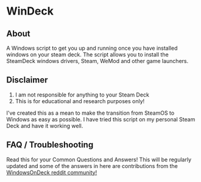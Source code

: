 # WinDeck

## About

A Windows script to get you up and running once you have installed windows on your steam deck. The script allows you to install the SteamDeck windows drivers, Steam, WeMod and other game launchers.

## Disclaimer
1. I am not responsible for anything to your Steam Deck <br>
2. This is for educational and research purposes only! <br>

I've created this as a mean to make the transition from SteamOS to Windows as easy as possible. I have tried this script on my personal Steam Deck and have it working well.

## FAQ / Troubleshooting
Read this for your Common Questions and Answers! This will be regularly updated and some of the answers in here are contributions from the [WindowsOnDeck reddit community!](https://www.reddit.com/r/WindowsOnDeck/)